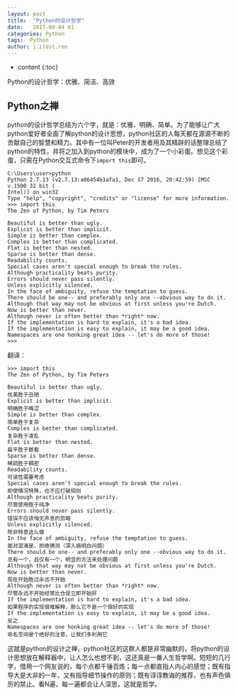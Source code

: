 ```yaml
---
layout: post
title:  "Python的设计哲学"
date:   2017-09-04 01
categories: Python
tags:  Python
author: i.itest.ren
---
```


* content
{:toc}

Python的设计哲学：优雅、简洁、高效








## Python之禅 ##

python的设计哲学总结为六个字，就是：优雅、明确、简单。为了能够让广大python爱好者全面了解python的设计思想，python社区的人每天都在源源不断的贡献自己的智慧和精力。其中有一位叫Peter的开发者用及其精辟的话整理总结了python的特性，并将之加入到python的模块中，成为了一个小彩蛋。想见这个彩蛋，只需在Python交互式命令下`import this`即可。

	C:\Users\user>python
	Python 2.7.13 (v2.7.13:a06454b1afa1, Dec 17 2016, 20:42:59) [MSC v.1500 32 bit (
	Intel)] on win32
	Type "help", "copyright", "credits" or "license" for more information.
	>>> import this
	The Zen of Python, by Tim Peters
	
	Beautiful is better than ugly.
	Explicit is better than implicit.
	Simple is better than complex.
	Complex is better than complicated.
	Flat is better than nested.
	Sparse is better than dense.
	Readability counts.
	Special cases aren't special enough to break the rules.
	Although practicality beats purity.
	Errors should never pass silently.
	Unless explicitly silenced.
	In the face of ambiguity, refuse the temptation to guess.
	There should be one-- and preferably only one --obvious way to do it.
	Although that way may not be obvious at first unless you're Dutch.
	Now is better than never.
	Although never is often better than *right* now.
	If the implementation is hard to explain, it's a bad idea.
	If the implementation is easy to explain, it may be a good idea.
	Namespaces are one honking great idea -- let's do more of those!
	>>>

翻译：

	>>> import this
	The Zen of Python, by Tim Peters
	
	Beautiful is better than ugly. 
	优美胜于丑陋
	Explicit is better than implicit.
	明确胜于晦涩
	Simple is better than complex.
	简单胜于复杂
	Complex is better than complicated.
	复杂胜于凌乱
	Flat is better than nested.
	扁平胜于嵌套
	Sparse is better than dense.
	稀疏胜于稠密
	Readability counts.
	可读性需要考虑
	Special cases aren't special enough to break the rules.
	即使情况特殊，也不应打破规则
	Although practicality beats purity.
	尽管使用胜于纯净
	Errors should never pass silently.
	错误不应该悄无声息的忽略
	Unless explicitly silenced.
	除非特意这么做
	In the face of ambiguity, refuse the temptation to guess.
	面对混淆是，拒绝猜测（深入搞明白问题）
	There should be one-- and preferably only one --obvious way to do it.
	总有一个，且仅有一个，明显的方法来处理问题
	Although that way may not be obvious at first unless you're Dutch.
	Now is better than never.
	现在开始胜过永远不开始
	Although never is often better than *right* now.
	尽管永远不开始经常比仓促立即开始好
	If the implementation is hard to explain, it's a bad idea.
	如果程序的实现很难解释，那么它不是一个很好的实现
	If the implementation is easy to explain, it may be a good idea.
	反之
	Namespaces are one honking great idea -- let's do more of those!
	命名空间是个绝好的注意，让我们多利用它

这就是python的设计之禅，python社区的这群人都是非常幽默的，将python的设计思想放在解释器中，让人怎么也想不到，这还真是一番人生哲学啊。短短的几行字，借用一个网友说的，每个点都千锤百炼；每一点都直指人内心的感觉；既有指导大是大非的一年，又有指导细节操作的原则；既有谆谆教诲的推荐，也有声色俱厉的禁止。看N遍，每一遍都会让人深思，这就是哲学。